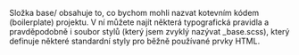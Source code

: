 Složka base/ obsahuje to, co bychom mohli nazvat kotevním kódem (boilerplate) projektu. V ní můžete najít některá typografická pravidla a pravděpodobně i soubor stylů (který jsem zvyklý nazývat _base.scss), který definuje některé standardní styly pro běžně používané prvky HTML.